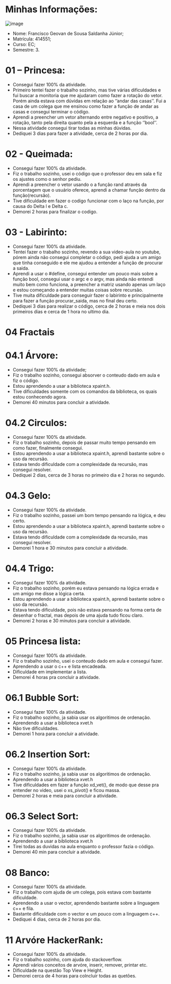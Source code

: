 # Minhas Informações: 

 ![image](https://user-images.githubusercontent.com/47793842/54169902-7062ac80-4453-11e9-8130-f7ce64b22a7c.png)
- Nome: Francisco Geovan de Sousa Saldanha Júnior;
- Matrícula: 414551;
- Curso: EC;
- Semestre: 3.


# 01 – Princesa:
- Consegui fazer 100% da atividade.
- Primeiro tentei fazer o trabalho sozinho, mas tive várias dificuldades e fui buscar a monitoria que me ajudaram como fazer a rotação do vetor. Porém ainda estava com dúvidas em relação ao ‘’andar das casas’’. Fui a casa de um colega que me ensinou como fazer a função de andar as casas e consegui terminar o código.
- Aprendi a preencher um vetor alternando entre negativo e positivo, a rotação, tanto pela direita quanto pela a esquerda e a função ‘’bool’’.
- Nessa atividade consegui tirar todas as minhas dúvidas.
- Dediquei 3 dias para fazer a atividade, cerca de 2 horas por dia.

# 02 - Queimada: 
- Consegui fazer 100% da atividade. 
- Fiz o trabalho sozinho, usei o código que o professor deu em sala e fiz os ajustes como o senhor pediu. 
- Aprendi a preencher o vetor usando o a função rand através da porcentagem que o usuário oferece, aprendi a chamar função dentro da função(recursão). 
- Tive dificuldade em fazer o codigo funcionar com o laço na função, por causa do Delta l e Delta c. 
- Demorei 2 horas para finalizar o codigo. 

# 03 - Labirinto: 
- Consegui fazer 100% da atividade.  
- Tentei fazer o trabalho sozinho, revendo a sua video-aula no youtube, pórem ainda não consegui completar o código, pedi ajuda a um amigo que tinha conseguido e ele me ajudou a entender a função de procurar a saida.  
- Aprendi a usar o #define, consegui entender um pouco mais sobre a função bool, consegui usar o argc e o argv, mas ainda não entendi muito bem como funciona, a preencher a matriz usando apenas um laço e estou começando a entender muitas coisas sobre recursão.
- Tive muita dificuldade para conseguir fazer o labirinto e principalmente para fazer a função procurar_saida, mas no final deu certo.  
- Dediquei 3 dias para realizar o código, cerca de 2 horas e meia nos dois primeiros dias e cerca de 1 hora no ultimo dia. 
# 04 Fractais
# 04.1 Árvore: 
- Consegui fazer 100% da atividade; 
- Fiz o trabalho sozinho, consegui absorver o conteudo dado em aula e fiz o código. 
- Estou aprendendo a usar a biblioteca xpaint.h. 
- Tive dificuldades somente com os comandos da biblioteca, os quais estou conhecendo agora. 
- Demorei 40 minutos para concluir a atividade.
# 04.2 Circulos:
- Consegui fazer 100% da atividade. 
- Fiz o trabalho sozinho, depois de passar muito tempo pensando em como fazer, finalmente consegui.
- Estou aprendendo a usar a biblioteca xpaint.h, aprendi bastante sobre o uso da recursão.
- Estava tendo dificuldade com a complexidade da recursão, mas consegui resolver. 
- Dediquei 2 dias, cerca de 3 horas no primeiro dia e 2 horas no segundo. 
# 04.3 Gelo: 
- Consegui fazer 100% da atividade.
- Fiz o trabalho sozinho, passei um bom tempo pensando na lógica, e deu certo.
- Estou aprendendo a usar a biblioteca xpaint.h, aprendi bastante sobre o uso da recursão.
- Estava tendo dificuldade com a complexidade da recursão, mas consegui resolver.
- Demorei 1 hora e 30 minutos para concluir a atividade. 
# 04.4 Trigo: 
- Consegui fazer 100% da atividade.
- Fiz o trabalho sozinho, porém eu estava pensando na lógica errada e um amigo me disse a lógica certa.
- Estou aprendendo a usar a biblioteca xpaint.h, aprendi bastante sobre o uso da recursão.
- Estava tendo dificuldade, pois não estava pensando na forma certa de desenhar o fractal, mas depois de uma ajuda tudo ficou claro.
- Demorei 2 horas e 30 minutos para concluir a atividade. 
# 05 Princesa lista: 
- Consegui fazer 100% da atividade. 
- Fiz o trabalho sozinho, usei o conteudo dado em aula e consegui fazer.
- Aprendendo a usar o c++ e lista encadeada.
- Dificuldade em implementar a lista. 
- Demorei 4 horas pra concluir a atividade.
# 06.1 Bubble Sort: 
- Consegui fazer 100% da atividade.
- Fiz o trabalho sozinho, ja sabia usar os algoritimos de ordenação. 
- Aprendendo a usar a biblioteca xvet.h
- Não tive dificuldades.
- Demorei 1 hora para concluir a atividade.

# 06.2 Insertion Sort: 
- Consegui fazer 100% da atividade.
- Fiz o trabalho sozinho, ja sabia usar os algoritimos de ordenação. 
- Aprendendo a usar a biblioteca xvet.h
- Tive dificuldades em fazer a função xd_vet(), de modo que desse pra entender no video, usei o xs_pivot() e ficou massa.
- Demorei 2 horas e meia para concluir a atividade.

# 06.3 Select Sort: 
- Consegui fazer 100% da atividade.
- Fiz o trabalho sozinho, ja sabia usar os algoritimos de ordenação. 
- Aprendendo a usar a biblioteca xvet.h
- Tirei todas as duvidas na aula enquanto o professor fazia o código.
- Demorei 40 min para concluir a atividade.

# 08 Banco: 
- Consegui fazer 100% da atividade. 
- Fiz o trabalho com ajuda de um colega, pois estava com bastante dificuldade. 
- Aprendendo a usar o vector, aprendendo bastante sobre a linguagem c++ e fila. 
- Bastante dificuldade com o vector e um pouco com a linguagem c++.
- Dediquei 4 dias, cerca de 2 horas por dia. 

# 11 Arvóre HackerRank: 
- Consegui fazer 100% da atividade. 
- Fiz o trabalho sozinho, com ajuda do stackoverflow. 
- Aprendi vários conceitos de arvóre, inserir, remover, printar etc. 
- Dificuldade na questão Top View e Height.
- Demorei cerca de 4 horas para colncluir todas as quetões.
